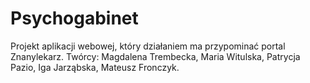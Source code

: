 # Psychogabinet
Projekt aplikacji webowej, który działaniem ma przypominać portal Znanylekarz.
Twórcy: Magdalena Trembecka, Maria Witulska, Patrycja Pazio, Iga Jarząbska, Mateusz Fronczyk.
